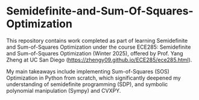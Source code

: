 # Semidefinite-and-Sum-Of-Squares-Optimization
This repository contains work completed as part of learning Semidefinite and Sum-of-Squares Optimization under the course ECE285: Semidefinite and Sum-of-Squares Optimization (Winter 2025), offered by Prof. Yang Zheng at UC San Diego (https://zhengy09.github.io/ECE285/ece285.html).

My main takeaways include implementing Sum-of-Squares (SOS) Optimization in Python from scratch, which significantly deepened my understanding of semidefinite programming (SDP), and symbolic polynomial manipulation (Sympy) and CVXPY.
